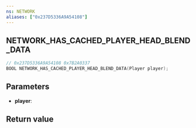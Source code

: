 ```yaml
---
ns: NETWORK
aliases: ["0x237D5336A9A54108"]
---
```

## NETWORK_HAS_CACHED_PLAYER_HEAD_BLEND_DATA

```c
// 0x237D5336A9A54108 0x7B2A0337
BOOL NETWORK_HAS_CACHED_PLAYER_HEAD_BLEND_DATA(Player player);
```

## Parameters
* **player**:

## Return value
